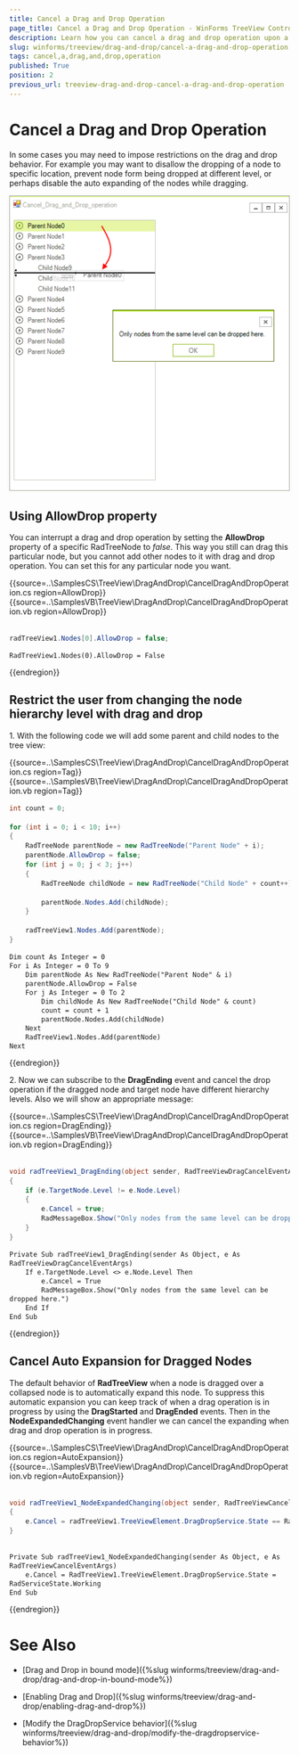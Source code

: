 ```yaml
---
title: Cancel a Drag and Drop Operation
page_title: Cancel a Drag and Drop Operation - WinForms TreeView Control
description: Learn how you can cancel a drag and drop operation upon a specific condition in WinForms TreeView.
slug: winforms/treeview/drag-and-drop/cancel-a-drag-and-drop-operation
tags: cancel,a,drag,and,drop,operation
published: True
position: 2
previous_url: treeview-drag-and-drop-cancel-a-drag-and-drop-operation
---
```


# Cancel a Drag and Drop Operation

In some cases you may need to impose restrictions on the drag and drop behavior. For example you may want to disallow the dropping of a node to specific location, prevent node form being dropped at different level, or perhaps disable the auto expanding of the nodes while dragging.

![treeview-drag-and-drop-cancel-a-drag-and-drop-operation 001](images/treeview-drag-and-drop-cancel-a-drag-and-drop-operation001.png)

## Using AllowDrop property 
        

You can interrupt a drag and drop operation by setting the __AllowDrop__ property of a specific RadTreeNode to *false*. This way you still can drag this particular node, but you cannot add other nodes to it with drag and drop operation. You can set this for any particular node you want.

{{source=..\SamplesCS\TreeView\DragAndDrop\CancelDragAndDropOperation.cs region=AllowDrop}} 
{{source=..\SamplesVB\TreeView\DragAndDrop\CancelDragAndDropOperation.vb region=AllowDrop}} 

````C#
            
radTreeView1.Nodes[0].AllowDrop = false;

````
````VB.NET
RadTreeView1.Nodes(0).AllowDrop = False

````

{{endregion}} 

## Restrict the user from changing the node hierarchy level with drag and drop 

1\. With the following code we will add some parent and child nodes to the tree view:

{{source=..\SamplesCS\TreeView\DragAndDrop\CancelDragAndDropOperation.cs region=Tag}} 
{{source=..\SamplesVB\TreeView\DragAndDrop\CancelDragAndDropOperation.vb region=Tag}} 

````C#
int count = 0;
            
for (int i = 0; i < 10; i++)
{
    RadTreeNode parentNode = new RadTreeNode("Parent Node" + i);              
    parentNode.AllowDrop = false;
    for (int j = 0; j < 3; j++)
    {
        RadTreeNode childNode = new RadTreeNode("Child Node" + count++);
        
        parentNode.Nodes.Add(childNode);
    }
            
    radTreeView1.Nodes.Add(parentNode);
}

````
````VB.NET
Dim count As Integer = 0
For i As Integer = 0 To 9
    Dim parentNode As New RadTreeNode("Parent Node" & i)        
    parentNode.AllowDrop = False
    For j As Integer = 0 To 2
        Dim childNode As New RadTreeNode("Child Node" & count)
        count = count + 1
        parentNode.Nodes.Add(childNode)
    Next
    RadTreeView1.Nodes.Add(parentNode)
Next

````

{{endregion}} 


2\. Now we can subscribe to the __DragEnding__ event and cancel the drop operation if the dragged node and target node have different hierarchy levels. Also we will show an appropriate message:

{{source=..\SamplesCS\TreeView\DragAndDrop\CancelDragAndDropOperation.cs region=DragEnding}} 
{{source=..\SamplesVB\TreeView\DragAndDrop\CancelDragAndDropOperation.vb region=DragEnding}} 

````C#
    
void radTreeView1_DragEnding(object sender, RadTreeViewDragCancelEventArgs e)
{
    if (e.TargetNode.Level != e.Node.Level)
    {
        e.Cancel = true;
        RadMessageBox.Show("Only nodes from the same level can be dropped here.");
    }
}

````
````VB.NET
Private Sub radTreeView1_DragEnding(sender As Object, e As RadTreeViewDragCancelEventArgs)
    If e.TargetNode.Level <> e.Node.Level Then
        e.Cancel = True
        RadMessageBox.Show("Only nodes from the same level can be dropped here.")
    End If
End Sub

````

{{endregion}} 

## Cancel Auto Expansion for Dragged Nodes

The default behavior of __RadTreeView__ when a node is dragged over a collapsed node is to automatically expand this node. To suppress this automatic expansion you can keep track of when a drag operation is in progress by using the __DragStarted__ and __DragEnded__ events. Then in the __NodeExpandedChanging__ event handler we can cancel the expanding when drag and drop operation is in progress.

{{source=..\SamplesCS\TreeView\DragAndDrop\CancelDragAndDropOperation.cs region=AutoExpansion}} 
{{source=..\SamplesVB\TreeView\DragAndDrop\CancelDragAndDropOperation.vb region=AutoExpansion}} 

````C#
                         
void radTreeView1_NodeExpandedChanging(object sender, RadTreeViewCancelEventArgs e)
{
    e.Cancel = radTreeView1.TreeViewElement.DragDropService.State == RadServiceState.Working;
}

````
````VB.NET
   
Private Sub radTreeView1_NodeExpandedChanging(sender As Object, e As RadTreeViewCancelEventArgs)
    e.Cancel = RadTreeView1.TreeViewElement.DragDropService.State = RadServiceState.Working
End Sub

````

{{endregion}}

# See Also
* [Drag and Drop in bound mode]({%slug winforms/treeview/drag-and-drop/drag-and-drop-in-bound-mode%})

* [Enabling Drag and Drop]({%slug winforms/treeview/drag-and-drop/enabling-drag-and-drop%})

* [Modify the DragDropService behavior]({%slug winforms/treeview/drag-and-drop/modify-the-dragdropservice-behavior%})

